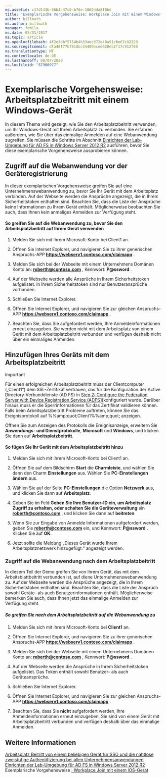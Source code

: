 ```yaml
---
ms.assetid: c17d143b-86b4-47c0-b76e-1862dda8f0bd
title: 'Exemplarische Vorgehensweise: Workplace Join mit einem Windows-Gerät'
author: billmath
ms.author: billmath
manager: femila
ms.date: 05/31/2017
ms.topic: article
ms.openlocfilehash: 4f2e3dbf5754b4b33aec972e40a91cbe67c82220
ms.sourcegitcommit: dfa48f77b751dbc34409aced628eb2f17c912f08
ms.translationtype: MT
ms.contentlocale: de-DE
ms.lasthandoff: 08/07/2020
ms.locfileid: "87966977"
---
```

# <a name="walkthrough-workplace-join-with-a-windows-device"></a>Exemplarische Vorgehensweise: Arbeitsplatzbeitritt mit einem Windows-Gerät

In diesem Thema wird gezeigt, wie Sie den Arbeitsplatzbeitritt verwenden, um Ihr Windows-Gerät mit Ihrem Arbeitsplatz zu verbinden. Sie erfahren außerdem, wie Sie über das einmalige Anmelden auf eine Webanwendung zugreifen. Sie müssen die Schritte im Abschnitt [Einrichten der Lab-Umgebung für AD FS in Windows Server 2012 R2](../deployment/Set-up-the-lab-environment-for-AD-FS-in-Windows-Server-2012-R2.md) ausführen, bevor Sie diese exemplarische Vorgehensweise ausprobieren können.

## <a name="access-the-web-application-before-device-registration"></a>Zugriff auf die Webanwendung vor der Geräteregistrierung
In dieser exemplarischen Vorgehensweise greifen Sie auf eine Unternehmenswebanwendung zu, bevor Sie Ihr Gerät mit dem Arbeitsplatz verbinden. Auf der Webseite werden die Ansprüche angezeigt, die in Ihrem Sicherheitstoken enthalten sind. Beachten Sie, dass die Liste der Ansprüche keine Informationen zu Ihrem Gerät enthält. Möglicherweise beobachten Sie auch, dass Ihnen kein anmaliges Anmelden zur Verfügung steht.

#### <a name="to-access-the-web-application-before-you-use-workplace-join-on-your-device"></a>So greifen Sie auf die Webanwendung zu, bevor Sie den Arbeitsplatzbeitritt auf Ihrem Gerät verwenden

1. Melden Sie sich mit Ihrem Microsoft-Konto bei Client1 an.

2. Öffnen Sie Internet Explorer, und navigieren Sie zu ihrer generischen Anspruchs-APP **https://webserv1.contoso.com/claimapp** .

3. Melden Sie sich bei der Webseite mit einem Unternehmens Domänen Konto an: <strong>roberth@contoso.com</strong> , Kennwort: <strong>P@ssword</strong> .

4. Auf der Webseite werden alle Ansprüche in Ihrem Sicherheitstoken aufgelistet. In Ihrem Sicherheitstoken sind nur Benutzeransprüche vorhanden.

5. Schließen Sie Internet Explorer.

6. Öffnen Sie Internet Explorer, und navigieren Sie zur gleichen Anspruchs-APP **https://webserv1.contoso.com/claimapp** .

7. Beachten Sie, dass Sie aufgefordert werden, Ihre Anmeldeinformationen erneut einzugeben. Sie werden nicht mit dem Arbeitsplatz von einem Gerät mit dem Arbeitsplatzbeitritt verbunden und verfügen deshalb nicht über ein einmaliges Anmelden.

## <a name="join-your-device-with-workplace-join"></a>Hinzufügen Ihres Geräts mit dem Arbeitsplatzbeitritt

> [!IMPORTANT]
> Für einen erfolgreichen Arbeitsplatzbeitritt muss der Clientcomputer („Client1“) dem SSL-Zertifikat vertrauen, das für die Konfiguration der Active Directory-Verbunddienste (AD FS) in [Step 2: Configure the Federation Server with Device Registration Service (ADFS1)](../deployment/Set-up-the-lab-environment-for-AD-FS-in-Windows-Server-2012-R2.md#BKMK_4)konfiguriert wurde. Darüber hinaus muss er die Sperrinformationen für das Zertifikat validieren können. Falls beim Arbeitsplatzbeitritt Probleme auftreten, können Sie das Ereignisprotokoll auf %%amp;quot;Client1%%amp;quot; anzeigen.
>
> Öffnen Sie zum Anzeigen des Protokolls die Ereignisanzeige, erweitern Sie **Anwendungs- und Dienstprotokolle**, **Microsoft** und **Windows**, und klicken Sie dann auf **Arbeitsplatzbeitritt**.

#### <a name="to-join-your-device-with-workplace-join"></a>So fügen Sie Ihr Gerät mit dem Arbeitsplatzbeitritt hinzu

1. Melden Sie sich mit Ihrem Microsoft-Konto bei Client1 an.

2. Öffnen Sie auf dem Bildschirm **Start** die **Charmleiste**, und wählen Sie dann den Charm **Einstellungen** aus. Wählen Sie **PC-Einstellungen ändern** aus.

3. Wählen Sie auf der Seite **PC-Einstellungen** die Option **Netzwerk** aus, und klicken Sie dann auf **Arbeitsplatz**.

4. Geben Sie im Feld **Geben Sie Ihre Benutzer-ID ein, um Arbeitsplatz Zugriff zu erhalten, oder schalten Sie die Geräteverwaltung** ein <strong>roberth@contoso.com</strong> , und klicken Sie dann auf **beitreten**

5. Wenn Sie zur Eingabe von Anmelde Informationen aufgefordert werden, geben Sie <strong>roberth@contoso.com</strong> ein, und Kennwort: <strong>P@ssword</strong> . Klicken Sie auf **OK**.

6. Jetzt sollte die Meldung „Dieses Gerät wurde Ihrem Arbeitsplatznetzwerk hinzugefügt.“ angezeigt werden.

### <a name="access-the-web-application-after-joining-the-workplace"></a>Zugriff auf die Webanwendung nach dem Arbeitsplatzbeitritt
In diesem Teil der Demo greifen Sie von Ihrem Gerät, das mit dem Arbeitsblattbeitritt verbunden ist, auf diene Unternehmenswebanwendung zu. Auf der Webseite werden die Ansprüche angezeigt, die in Ihrem Sicherheitstoken enthalten sind. Beachten Sie, dass die Liste der Ansprüch sowohl Geräte- als auch Benutzerinformationen enthält. Möglicherweise bemerken Sie auch, dass Ihnen jetzt das einmalige Anmelden zur Verfügung steht.

##### <a name="to-access-the-web-application-after-joining-the-workplace"></a>So greifen Sie nach dem Arbeitsplatzbeitritt auf die Webanwendung zu

1. Melden Sie sich mit Ihrem Microsoft-Konto bei **Client1** an.

2. Öffnen Sie Internet Explorer, und navigieren Sie zu ihrer generischen Anspruchs-APP **https://webserv1.contoso.com/claimapp** .

3. Melden Sie sich bei der Webseite mit einem Unternehmens Domänen Konto an: <strong>roberth@contoso.com</strong> , Kennwort: <strong>P@ssword</strong> .

4. Auf der Webseite werden die Ansprüche in Ihrem Sicherheitstoken aufgelistet. Das Token enthält sowohl Benutzer- als auch Geräteansprüche.

5. Schließen Sie Internet Explorer.

6. Öffnen Sie Internet Explorer, und navigieren Sie zur gleichen Anspruchs-APP **https://webserv1.contoso.com/claimapp** .

7. Beachten Sie, dass Sie **nicht** aufgefordert werden, Ihre Anmeldeinformationen erneut einzugeben. Sie sind von einem Gerät mit Arbeitsplatzbeitritt verbunden und verfügen deshalb über das einmalige Anmelden.

## <a name="see-also"></a>Weitere Informationen
[Arbeitsplatz Beitritt von einem beliebigen Gerät für SSO und die nahtlose zweistufige Authentifizierung bei allen Unternehmensanwendungen](Join-to-Workplace-from-Any-Device-for-SSO-and-Seamless-Second-Factor-Authentication-Across-Company-Applications.md) 
 [Einrichten der Lab-Umgebung für AD FS in Windows Server 2012 R2](../deployment/Set-up-the-lab-environment-for-AD-FS-in-Windows-Server-2012-R2.md) 
 Exemplarische Vorgehensweise [: Workplace Join mit einem IOS-Gerät](Walkthrough--Workplace-Join-with-an-iOS-Device.md)




